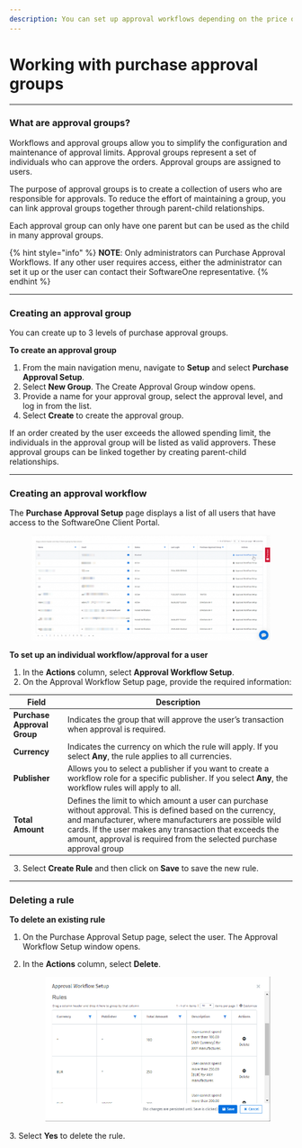 ```yaml
---
description: You can set up approval workflows depending on the price or publisher.
---
```


# Working with purchase approval groups

***

### What are approval groups?

Workflows and approval groups allow you to simplify the configuration and maintenance of approval limits. Approval groups represent a set of individuals who can approve the orders. Approval groups are assigned to users.

The purpose of approval groups is to create a collection of users who are responsible for approvals. To reduce the effort of maintaining a group, you can link approval groups together through parent-child relationships.

Each approval group can only have one parent but can be used as the child in many approval groups.

{% hint style="info" %}
**NOTE**: Only administrators can Purchase Approval Workflows. If any other user requires access, either the administrator can set it up or the user can contact their SoftwareOne representative.
{% endhint %}

***

### Creating an approval group

You can create up to 3 levels of purchase approval groups.

**To create an approval group**

1. From the main navigation menu, navigate to **Setup** and select **Purchase Approval Setup**.
2. Select **New Group**. The Create Approval Group window opens.
3. Provide a name for your approval group, select the approval level, and log in from the list.
4. Select **Create** to create the approval group.

If an order created by the user exceeds the allowed spending limit, the individuals in the approval group will be listed as valid approvers. These approval groups can be linked together by creating parent-child relationships.

***

### Creating an approval workflow

The **Purchase Approval Setup** page displays a list of all users that have access to the SoftwareOne Client Portal.

<figure><img src="../../.gitbook/assets/image (9) (1) (1) (1) (1) (1) (1) (1).png" alt=""><figcaption></figcaption></figure>

**To set up an individual workflow/approval for a user**

1. In the **Actions** column, select **Approval Workflow Setup**.
2. On the Approval Workflow Setup page, provide the required information:

| Field                       | Description                                                                                                                                                                                                                                                                                             |
| --------------------------- | ------------------------------------------------------------------------------------------------------------------------------------------------------------------------------------------------------------------------------------------------------------------------------------------------------- |
| **Purchase Approval Group** | Indicates the group that will approve the user’s transaction when approval is required.                                                                                                                                                                                                                 |
| **Currency**                | Indicates the currency on which the rule will apply. If you select **Any**, the rule applies to all currencies.                                                                                                                                                                                         |
| **Publisher**               | Allows you to select a publisher if you want to create a workflow role for a specific publisher. If you select **Any**, the workflow rules will apply to all.                                                                                                                                           |
| **Total Amount**            | Defines the limit to which amount a user can purchase without approval. This is defined based on the currency, and manufacturer, where manufacturers are possible wild cards. If the user makes any transaction that exceeds the amount, approval is required from the selected purchase approval group |

3. Select **Create Rule** and then click on **Save** to save the new rule.

***

### Deleting a rule

**To delete an existing rule**

1. On the Purchase Approval Setup page, select the user. The Approval Workflow Setup window opens.
2.  In the **Actions** column, select **Delete**.

    <figure><img src="../../.gitbook/assets/image (10) (1) (1) (1) (1) (1) (1) (1).png" alt=""><figcaption></figcaption></figure>

3\. Select **Yes** to delete the rule.
